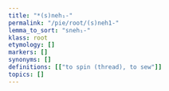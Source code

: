 ```yaml
---
title: "*(s)neh₁-"
permalink: "/pie/root/(s)neh1-"
lemma_to_sort: "sneh₁-"
klass: root
etymology: []
markers: []
synonyms: []
definitions: [["to spin (thread), to sew"]]
topics: []
---
```

